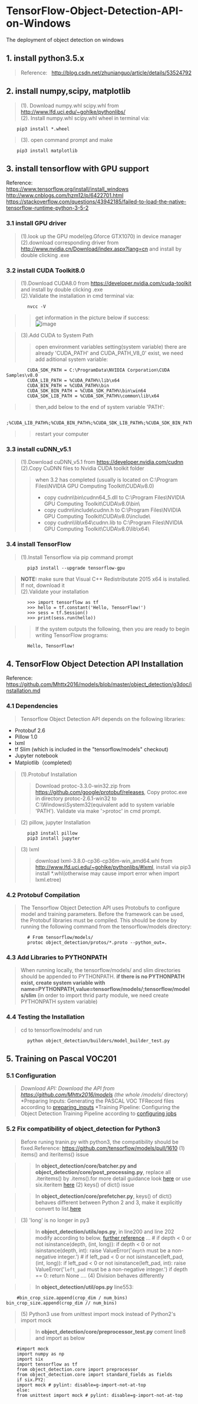 # TensorFlow-Object-Detection-API-on-Windows
The deployment of object detection on windows
## 1. install python3.5.x
> Reference:   
> http://blog.csdn.net/zhunianguo/article/details/53524792 
## 2. install numpy,scipy, matplotlib
> (1). Download numpy.whl scipy.whl from http://www.lfd.uci.edu/~gohlke/pythonlibs/   
> (2). Install  numpy.whl scipy.whl wheel in terminal via: 

        pip3 install *.wheel  
> (3). open command prompt and make  

        pip3 install matplotlib

## 3. install tensorflow with GPU support
Reference:   
https://www.tensorflow.org/install/install_windows  
http://www.cnblogs.com/hzm12/p/6422701.html  
https://stackoverflow.com/questions/43942185/failed-to-load-the-native-tensorflow-runtime-python-3-5-2 
### 3.1 install GPU driver
> (1).look up the GPU model(eg.Gforce GTX1070) in device manager  
> (2).download corresponding driver from http://www.nvidia.cn/Download/index.aspx?lang=cn and install by double clicking .exe  

### 3.2 install CUDA Toolkit8.0  
> (1).Download CUDA8.0 from https://developer.nvidia.com/cuda-toolkit and install by double clicking .exe  
> (2).Validate the installation in cmd terminal via:  

            nvcc -V
>> get information in the picture below if success:  
![image](https://github.com/Mhttx2016/TensorFlow-Object-Detection-API-on-Windows/tree/master/pics/nvcc.png)  

> (3).Add CUDA to System Path  
>> open environment variables setting(system variable) there are already 'CUDA_PATH' and  CUDA_PATH_V8_0' exist, we need add aditional system variable:   

            CUDA_SDK_PATH = C:\ProgramData\NVIDIA Corporation\CUDA Samples\v8.0 
            CUDA_LIB_PATH = %CUDA_PATH%\lib\x64 
            CUDA_BIN_PATH = %CUDA_PATH%\bin 
            CUDA_SDK_BIN_PATH = %CUDA_SDK_PATH%\bin\win64 
            CUDA_SDK_LIB_PATH = %CUDA_SDK_PATH%\common\lib\x64
>> then,add below to the end of system variable 'PATH':  
 
            ;%CUDA_LIB_PATH%;%CUDA_BIN_PATH%;%CUDA_SDK_LIB_PATH%;%CUDA_SDK_BIN_PATH%;
 >> restart your computer  

### 3.3 install cuDNN_v5.1
> (1).Download cuDNN_v5.1 from https://developer.nvidia.com/cudnn  
> (2).Copy CuDNN files to Nvidia CUDA toolkit folder  
>> when 3.2 has completed (usually is located on C:\Program Files\NVIDIA GPU Computing Toolkit\CUDA\v8.0)
>> * copy cudnn\bin\cudnn64_5.dll to C:\Program Files\NVIDIA GPU Computing Toolkit\CUDA\v8.0\bin\   
>> * copy cudnn\include\cudnn.h to C:\Program Files\NVIDIA GPU Computing Toolkit\CUDA\v8.0\include\   
>> * copy cudnn\lib\x64\cudnn.lib to C:\Program Files\NVIDIA GPU Computing Toolkit\CUDA\v8.0\lib\x64\   

### 3.4 install TensorFlow  
> (1).Install Tensorflow via pip command prompt 

            pip3 install --upgrade tensorflow-gpu
 >**NOTE:** make sure that Visual C++ Redistributate 2015 x64 is installed. If not, download it           
> (2).Validate your installation

            >>> import tensorflow as tf
            >>> hello = tf.constant('Hello, TensorFlow!')
            >>> sess = tf.Session()
            >>> print(sess.run(hello))  
>> If the system outputs the following, then you are ready to begin writing TensorFlow programs:  

            Hello, TensorFlow!
            
## 4. TensorFlow Object Detection API Installation
Reference: https://github.com/Mhttx2016/models/blob/master/object_detection/g3doc/installation.md  
### 4.1 Dependencies   
> Tensorflow Object Detection API depends on the following libraries:  
* Protobuf 2.6  
* Pillow 1.0  
* lxml  
* tf Slim (which is included in the "tensorflow/models" checkout)  
* Jupyter notebook  
* Matplotlib（completed)  
> (1).Protobuf Installation
>> Download protoc-3.3.0-win32.zip from https://github.com/google/protobuf/releases, Copy protoc.exe in directory protoc-2.6.1-win32 to C:\Windows\System32(equivalent add to system variable 'PATH'). Validate via make '>protoc' in cmd prompt.  

> (2) pillow, jupyter Installation  

            pip3 install pillow
            pip3 install jupyter
            
> (3) lxml 
>> download lxml-3.8.0-cp36-cp36m-win_amd64.whl from http://www.lfd.uci.edu/~gohlke/pythonlibs/#lxml, install via pip3 install *.whl(otherwise may cause import error when import lxml.etree)

### 4.2 Protobuf Compilation  
> The Tensorflow Object Detection API uses Protobufs to configure model and training parameters. Before the framework can be used, the Protobuf libraries must be compiled. This should be done by running the following command from the tensorflow/models directory:  

            # From tensorflow/models/
            protoc object_detection/protos/*.proto --python_out=.
            
### 4.3 Add Libraries to PYTHONPATH  
> When running locally, the tensorflow/models/ and slim directories should be appended to PYTHONPATH. **if there is no PYTHONPATH exist, create system variable with name=PYTHONPATH,value=tensorflow/models/;tensorflow/models/slim** (in order to import thrid party module, we need create PYTHONPATH system variable)

### 4.4 Testing the Installation
> cd to tensorflow/models/ and run  
    
            python object_detection/builders/model_builder_test.py
            
## 5. Training on Pascal VOC201
### 5.1 Configuration
> *Download API: Download the API from https://github.com/Mhttx2016/models (the whole /models/* directory)
> *Preparing Inputs: Generating the PASCAL VOC TFRecord files according to [preparing_inputs](https://github.com/Mhttx2016/models/blob/master/object_detection/g3doc/preparing_inputs.md)
> *Training Pipeline: Configuring the Object Detection Training Pipeline according to [configuring jobs](https://github.com/Mhttx2016/models/blob/master/object_detection/g3doc/configuring_jobs.md)

### 5.2 Fix compatibility of object_detection for Python3
> Before runing tranin.py with python3, the compatibility should be fixed.Reference: https://github.com/tensorflow/models/pull/1610 
> (1) items() and iteritems() issue  

>> In **object_detection/core/batcher.py and object_detection/core/post_processing.py**, replace all .iteritems() by .items().for more detail guidance look [here](https://github.com/tensorflow/models/pull/1610/commits/092b1688f3a8cffab691bf95d78d6d11d11373db) or use six.iteritem [here](https://github.com/tensorflow/models/pull/1610/commits/b9caf04efc32004191813347dcdd5c7296bdca1d)
> (2) keys() of dict() issue  

>> In **object_detection/core/prefetcher.py**, keys() of dict() behaves different between Python 2 and 3, make it explicitly convert to list.[here](https://github.com/tensorflow/models/pull/1610/commits/86dc50a95ccc6527c7fb24f74df4c7086926d9a5)  

> (3) 'long' is no longer in py3   

>> In **object_detection/utils/ops.py**, in line200 and line 202 modify according to below, [further reference](https://github.com/tensorflow/models/pull/1610/commits/86dc50a95ccc6527c7fb24f74df4c7086926d9a5)
        ...
        # if depth < 0 or not isinstance(depth, (int, long)):
        if depth < 0 or not isinstance(depth, int):
                raise ValueError('`depth` must be a non-negative integer.')
        # if left_pad < 0 or not isinstance(left_pad, (int, long)):
        if left_pad < 0 or not isinstance(left_pad, int):
                raise ValueError('`left_pad` must be a non-negative integer.')
        if depth == 0:
                return None
                ....
> (4) Division behaves differently   

>> In **object_detection/util/ops.py** line553:  

        #bin_crop_size.append(crop_dim / num_bins)
	bin_crop_size.append(crop_dim // num_bins)
        
> (5) Python3 use from unittest import mock instead of Python2's import mock     

>> In **object_detection/core/preprocessor_test.py** coment line8 and import as below

        #import mock
        import numpy as np
        import six
        import tensorflow as tf
        from object_detection.core import preprocessor
        from object_detection.core import standard_fields as fields
        if six.PY2:
	    import mock # pylint: disable=g-import-not-at-top
        else:
	    from unittest import mock # pylint: disable=g-import-not-at-top
 

